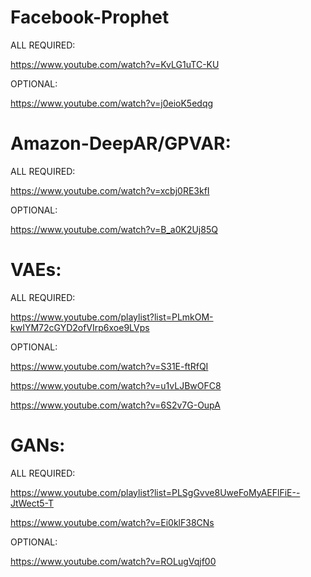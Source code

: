 # Facebook-Prophet 

ALL REQUIRED:

https://www.youtube.com/watch?v=KvLG1uTC-KU

OPTIONAL:

https://www.youtube.com/watch?v=j0eioK5edqg

# Amazon-DeepAR/GPVAR:

ALL REQUIRED:

https://www.youtube.com/watch?v=xcbj0RE3kfI

OPTIONAL:

https://www.youtube.com/watch?v=B_a0K2Uj85Q


# VAEs:

ALL REQUIRED:

https://www.youtube.com/playlist?list=PLmkOM-kwIYM72cGYD2ofVIrp6xoe9LVps

OPTIONAL:

https://www.youtube.com/watch?v=S31E-ftRfQI

https://www.youtube.com/watch?v=u1vLJBwOFC8

https://www.youtube.com/watch?v=6S2v7G-OupA

# GANs:

ALL REQUIRED:

https://www.youtube.com/playlist?list=PLSgGvve8UweFoMyAEFlFiE--JtWect5-T

https://www.youtube.com/watch?v=Ei0klF38CNs

OPTIONAL:

https://www.youtube.com/watch?v=ROLugVqjf00

